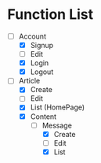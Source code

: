 # Function List

- [ ] Account
  - [x] Signup
  - [ ] Edit
  - [x] Login
  - [x] Logout
- [ ] Article
  - [x] Create
  - [ ] Edit
  - [x] List (HomePage)
  - [x] Content
    - [ ] Message
      - [x] Create
      - [ ] Edit
      - [x] List
